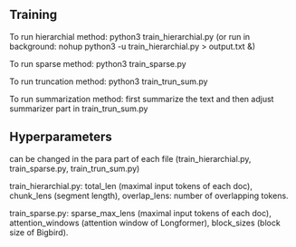 ## Training

To run hierarchial method: python3 train_hierarchial.py (or run in background: nohup python3 -u train_hierarchial.py > output.txt &)

To run sparse method: python3 train_sparse.py

To run truncation method: python3 train_trun_sum.py

To run summarization method: first summarize the text and then adjust summarizer part in train_trun_sum.py

## Hyperparameters

can be changed in the para part of each file (train_hierarchial.py, train_sparse.py, train_trun_sum.py)

train_hierarchial.py: total_len (maximal input tokens of each doc), chunk_lens (segment length), overlap_lens: number of overlapping tokens.

train_sparse.py: sparse_max_lens (maximal input tokens of each doc), attention_windows (attention window of Longformer), block_sizes (block size of Bigbird).

